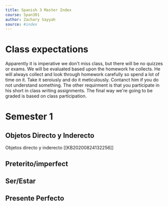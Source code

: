 ```yaml
---
title: Spanish 3 Master Index
course: Span301
author: Zachary Sayyah
source: #index
---
```


# Class expectations
Apparently it is imperative we don't miss class, but there will be no quizzes or exams. We will be evaluated based upon the homework he collects. He will always collect and look through homework carefully so spend a lot of time on it. Take it seroiusly and do it meticulously. Contanct him if you do not understand something. The other requirment is that you participate in his short in class writing assignments. The final way we're going to be graded is based on class participation. 

# Semester 1
## Objetos Directo y Inderecto
Objetos directo y inderecto 
[[KB20200824132256]]

## Preterito/imperfect
## Ser/Estar
## Presente Perfecto
